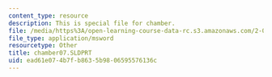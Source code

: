 ```yaml
---
content_type: resource
description: This is special file for chamber.
file: /media/https%3A/open-learning-course-data-rc.s3.amazonaws.com/2-007-design-and-manufacturing-i-spring-2009/ead61e074b7fb8635b9806595576136c_chamber07.SLDPRT
file_type: application/msword
resourcetype: Other
title: chamber07.SLDPRT
uid: ead61e07-4b7f-b863-5b98-06595576136c
---
```

